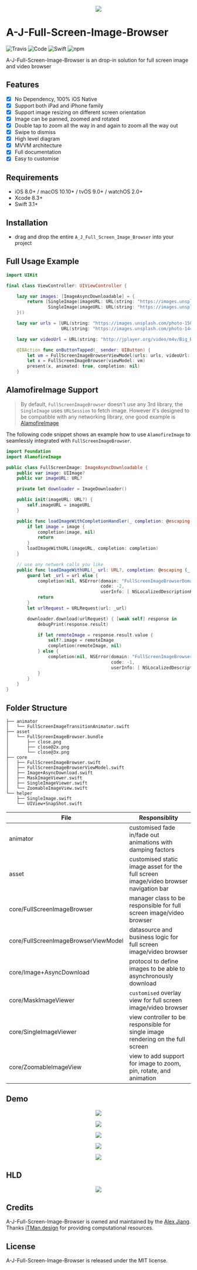 <p align="center">
    <img src="https://github.com/pigfly/A_J_Full_Screen_Image_Browser/blob/master/assets/logo.png?raw=true">
</p>

# A-J-Full-Screen-Image-Browser

![Travis](https://img.shields.io/travis/USER/REPO.svg)
![Code](https://img.shields.io/badge/code-%E2%98%85%E2%98%85%E2%98%85%E2%98%85%E2%98%85-brightgreen.svg)
![Swift](https://img.shields.io/badge/Swift-%3E%3D%203.1-orange.svg)
![npm](https://img.shields.io/npm/l/express.svg)

A-J-Full-Screen-Image-Browser is an drop-in solution for full screen image and video browser

## Features

- [x] No Dependency, 100% iOS Native
- [x] Support both iPad and iPhone family
- [x] Support image resizing on different screen orientation
- [x] Image can be panned, zoomed and rotated
- [x] Double tap to zoom all the way in and again to zoom all the way out
- [x] Swipe to dismiss
- [x] High level diagram
- [x] MVVM architecture
- [x] Full documentation
- [x] Easy to customise

## Requirements

- iOS 8.0+ / macOS 10.10+ / tvOS 9.0+ / watchOS 2.0+
- Xcode 8.3+
- Swift 3.1+

## Installation

- drag and drop the entire `A_J_Full_Screen_Image_Browser` into your project

## Full Usage Example

```swift
import UIKit

final class ViewController: UIViewController {

    lazy var images: [ImageAsyncDownloadable] = {
        return [SingleImage(imageURL: URL(string: "https://images.unsplash.com/photo-1445264918150-66a2371142a2?ixlib=rb-0.3.5&ixid=eyJhcHBfaWQiOjEyMDd9&s=79730c9ec106e3ccee026c648c624e5f&auto=format&fit=crop&w=3800&q=80")!),
                SingleImage(imageURL: URL(string: "https://images.unsplash.com/photo-1483086431886-3590a88317fe?ixlib=rb-0.3.5&s=96129ab02a4a277f5c27273d14323a9a&auto=format&fit=crop&w=3668&q=80")!)]
    }()

    lazy var urls = [URL(string: "https://images.unsplash.com/photo-1502899576159-f224dc2349fa?ixlib=rb-0.3.5&s=4f3943a5d663f9bb062d7d380c8d6fdf&auto=format&fit=crop&w=3700&q=80")!,
                     URL(string: "https://images.unsplash.com/photo-1445264918150-66a2371142a2?ixlib=rb-0.3.5&ixid=eyJhcHBfaWQiOjEyMDd9&s=79730c9ec106e3ccee026c648c624e5f&auto=format&fit=crop&w=3800&q=80")!]

    lazy var videoUrl = URL(string: "http://jplayer.org/video/m4v/Big_Buck_Bunny_Trailer.m4v")!

    @IBAction func onButtonTapped(_ sender: UIButton) {
        let vm = FullScreenImageBrowserViewModel(urls: urls, videoUrl: videoUrl)
        let x = FullScreenImageBrowser(viewModel: vm)
        present(x, animated: true, completion: nil)
    }
```

## AlamofireImage Support

> By default, `FullScreenImageBrowser` doesn't use any 3rd library, the `SingleImage` uses `URLSession` to fetch image. However it's designed to be compatible with any networking library, one good example is [AlamofireImage](https://github.com/Alamofire/AlamofireImage)

The following code snippet shows an example how to use `AlamofireImage` to seamlessly integrated with `FullScreenImageBrowser`.

```swift
import Foundation
import AlamofireImage

public class FullScreenImage: ImageAsyncDownloadable {
    public var image: UIImage?
    public var imageURL: URL?

    private let downloader = ImageDownloader()

    public init(imageURL: URL?) {
        self.imageURL = imageURL
    }

    public func loadImageWithCompletionHandler(_ completion: @escaping (UIImage?, NSError?) -> Void) {
        if let image = image {
            completion(image, nil)
            return
        }
        loadImageWithURL(imageURL, completion: completion)
    }

    // use any network calls you like
    public func loadImageWithURL(_ url: URL?, completion: @escaping (_ image: UIImage?, _ error: NSError?) -> Void) {
        guard let _url = url else {
            completion(nil, NSError(domain: "FullScreenImageBrowserDomain",
                                    code: -2,
                                    userInfo: [ NSLocalizedDescriptionKey: "Image URL not found."]))
            return
        }
        let urlRequest = URLRequest(url: _url)

        downloader.download(urlRequest) { [weak self] response in
            debugPrint(response.result)

            if let remoteImage = response.result.value {
                self?.image = remoteImage
                completion(remoteImage, nil)
            } else {
                completion(nil, NSError(domain: "FullScreenImageBrowserDomain",
                                        code: -1,
                                        userInfo: [ NSLocalizedDescriptionKey: "Couldn't load image from remote"]))
            }
        }
    }
}
```

## Folder Structure

```shell
├── animator
│   └── FullScreenImageTransitionAnimator.swift
├── asset
│   └── FullScreenImageBrowser.bundle
│       ├── close.png
│       ├── close@2x.png
│       └── close@3x.png
├── core
│   ├── FullScreenImageBrowser.swift
│   ├── FullScreenImageBrowserViewModel.swift
│   ├── Image+AsyncDownload.swift
│   ├── MaskImageViewer.swift
│   ├── SingleImageViewer.swift
│   └── ZoomableImageView.swift
└── helper
    ├── SingleImage.swift
    └── UIView+SnapShot.swift
```

| File                                 | Responsiblity                                                                        |
|--------------------------------------|--------------------------------------------------------------------------------------|
| animator                             | customised fade in/fade out animations with damping factors                          |
| asset                                | customised static image asset for the full screen image/video browser navigation bar |
| core/FullScreenImageBrowser          | manager class to be responsible for full screen image/video browser                  |
| core/FullScreenImageBrowserViewModel | datasource and business logic for full screen image/video browser                    |
| core/Image+AsyncDownload             | protocol to define images to be able to asynchronously download                      |
| core/MaskImageViewer                 | `customised` overlay view for full screen image/video browser                        |
| core/SingleImageViewer               | view controller to be responsible for single image rendering on the full screen      |
| core/ZoomableImageView               | view to add support for image to zoom, pin, rotate, and animation                    |

## Demo

<p align="center">
    <img src="https://github.com/pigfly/A_J_Full_Screen_Image_Browser/blob/master/assets/demo.gif?raw=true">
</p>

<p align="center">
    <img src="https://github.com/pigfly/A_J_Full_Screen_Image_Browser/blob/master/assets/demo2.gif?raw=true">
</p>

<p align="center">
    <img src="https://github.com/pigfly/A_J_Full_Screen_Image_Browser/blob/master/assets/demo3.gif?raw=true">
</p>

<p align="center">
    <img src="https://github.com/pigfly/A_J_Full_Screen_Image_Browser/blob/master/assets/demo4.gif?raw=true">
</p>

<p align="center">
    <img src="https://github.com/pigfly/A_J_Full_Screen_Image_Browser/blob/master/assets/demo5.gif?raw=true">
</p>


## HLD

<p align="center">
    <img src="https://github.com/pigfly/A_J_Full_Screen_Image_Browser/blob/master/assets/hld.png?raw=true">
</p>


## Credits

A-J-Full-Screen-Image-Browser is owned and maintained by the [Alex Jiang](https://pigfly.github.io). Thanks [iTMan.design](https://itman.design) for providing computational resources.

## License

A-J-Full-Screen-Image-Browser is released under the MIT license.